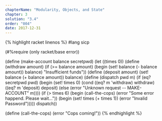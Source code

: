 ```yaml
---
chapterName: "Modularity, Objects, and State"
chapter: 3
solution: "3.4"
order: "004"
date: 2017-12-31 
---
```


{% highlight racket linenos %}
#lang sicp

(#%require (only racket/base error))

(define (make-account balance secretpwd)
  (let ((times 0))
   (define (withdraw amount)
     (if (>= balance amount)
         (begin (set! balance (- balance amount))
                balance)
         "Insufficient funds"))
   (define (deposit amount)
     (set! balance (+ balance amount))
     balance)
   (define (dispatch pwd m)
     (if (eq? secretpwd pwd)
         (begin (set! times 0)
           (cond ((eq? m 'withdraw) withdraw)
               ((eq? m 'deposit) deposit)
               (else (error "Unknown request -- MAKE-ACCOUNT"
                            m))))
         (if (> times 6)
             (begin (call-the-cops) (error "Some error happend. Please wait..."))
             (begin (set! times (+ times 1))
                    (error "Invalid Password")))))
  dispatch))

(define (call-the-cops)
  (error "Cops coming!"))
{% endhighlight %}

